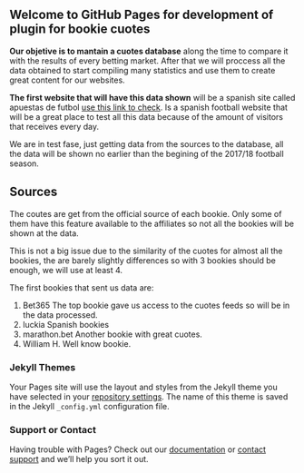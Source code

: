 ## Welcome to GitHub Pages for development of plugin for bookie cuotes

**Our objetive is to mantain a cuotes database** along the time to compare it with the results of every betting market. After that we will proccess all the data obtained to start compiling many statistics and use them to create great content for our websites.

**The first website that will have this data shown** will be a spanish site called apuestas de futbol [use this link to check](http://www.apuestafutbol.net/). Is a spanish football website that will be a great place to test all this data because of the amount of visitors that receives every day.

We are in test fase, just getting data from the sources to the database, all the data will be shown no earlier than the begining of the 2017/18 football season.

## Sources

The coutes are get from the official source of each bookie. Only some of them have this feature available to the affiliates so not all the bookies will be shown at the data.

This is not a big issue due to the similarity of the cuotes for almost all the bookies, the are barely slightly differences so with 3 bookies should be enough, we will use at least 4.

The first bookies that sent us data are:
1. Bet365
The top bookie gave us access to the cuotes feeds so will be in the data processed.
2. luckia
Spanish bookies
3. marathon.bet
Another bookie with great cuotes.
4. William H.
Well know bookie.

### Jekyll Themes

Your Pages site will use the layout and styles from the Jekyll theme you have selected in your [repository settings](https://github.com/moisty70/moisty70.github.io/settings). The name of this theme is saved in the Jekyll `_config.yml` configuration file.

### Support or Contact

Having trouble with Pages? Check out our [documentation](https://help.github.com/categories/github-pages-basics/) or [contact support](https://github.com/contact) and we’ll help you sort it out.
